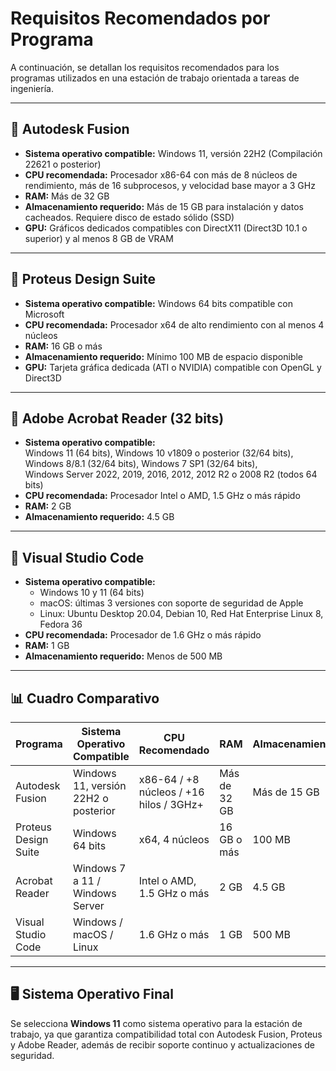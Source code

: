 # Requisitos Recomendados por Programa

A continuación, se detallan los requisitos recomendados para los programas utilizados en una estación de trabajo orientada a tareas de ingeniería.

---

## 🔧 Autodesk Fusion

- **Sistema operativo compatible:** Windows 11, versión 22H2 (Compilación 22621 o posterior)
- **CPU recomendada:** Procesador x86-64 con más de 8 núcleos de rendimiento, más de 16 subprocesos, y velocidad base mayor a 3 GHz
- **RAM:** Más de 32 GB
- **Almacenamiento requerido:** Más de 15 GB para instalación y datos cacheados. Requiere disco de estado sólido (SSD)
- **GPU:** Gráficos dedicados compatibles con DirectX11 (Direct3D 10.1 o superior) y al menos 8 GB de VRAM

---

## 🔧 Proteus Design Suite

- **Sistema operativo compatible:** Windows 64 bits compatible con Microsoft
- **CPU recomendada:** Procesador x64 de alto rendimiento con al menos 4 núcleos
- **RAM:** 16 GB o más
- **Almacenamiento requerido:** Mínimo 100 MB de espacio disponible
- **GPU:** Tarjeta gráfica dedicada (ATI o NVIDIA) compatible con OpenGL y Direct3D

---

## 🔧 Adobe Acrobat Reader (32 bits)

- **Sistema operativo compatible:**  
  Windows 11 (64 bits), Windows 10 v1809 o posterior (32/64 bits), Windows 8/8.1 (32/64 bits), Windows 7 SP1 (32/64 bits),  
  Windows Server 2022, 2019, 2016, 2012, 2012 R2 o 2008 R2 (todos 64 bits)
- **CPU recomendada:** Procesador Intel o AMD, 1.5 GHz o más rápido
- **RAM:** 2 GB
- **Almacenamiento requerido:** 4.5 GB

---

## 🔧 Visual Studio Code

- **Sistema operativo compatible:**  
  - Windows 10 y 11 (64 bits)  
  - macOS: últimas 3 versiones con soporte de seguridad de Apple  
  - Linux: Ubuntu Desktop 20.04, Debian 10, Red Hat Enterprise Linux 8, Fedora 36
- **CPU recomendada:** Procesador de 1.6 GHz o más rápido
- **RAM:** 1 GB
- **Almacenamiento requerido:** Menos de 500 MB

---

## 📊 Cuadro Comparativo

| Programa             | Sistema Operativo Compatible                  | CPU Recomendado                                 | RAM          | Almacenamiento | GPU Requerida                      |
|----------------------|-----------------------------------------------|--------------------------------------------------|--------------|----------------|------------------------------------|
| Autodesk Fusion      | Windows 11, versión 22H2 o posterior          | x86-64 / +8 núcleos / +16 hilos / 3GHz+         | Más de 32 GB | Más de 15 GB    | Dedicada, +8 GB VRAM, DirectX11    |
| Proteus Design Suite | Windows 64 bits                               | x64, 4 núcleos                                   | 16 GB o más  | 100 MB         | Dedicada, OpenGL / Direct3D        |
| Acrobat Reader       | Windows 7 a 11 / Windows Server               | Intel o AMD, 1.5 GHz o más                       | 2 GB         | 4.5 GB          | No requiere                        |
| Visual Studio Code   | Windows / macOS / Linux                       | 1.6 GHz o más                                    | 1 GB         | 500 MB         | No requiere                        |

---

## 🖥️ Sistema Operativo Final

Se selecciona **Windows 11** como sistema operativo para la estación de trabajo, ya que garantiza compatibilidad total con Autodesk Fusion, Proteus y Adobe Reader, además de recibir soporte continuo y actualizaciones de seguridad.
